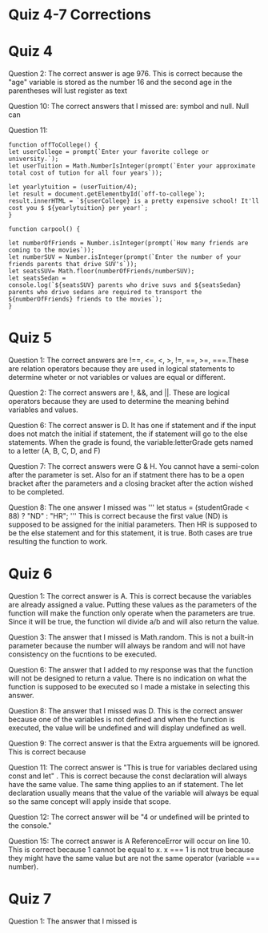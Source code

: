 # Quiz 4-7 Corrections
# Quiz 4
Question 2: The correct answer is age 976. This is correct because the "age" variable is stored as the number 16 and the second age in the parentheses will lust register as text

Question 10: The correct answers that I missed are: symbol and null. Null can

Question 11:  
```
function offToCollege() {
let userCollege = prompt(`Enter your favorite college or university.`);
let userTuition = Math.NumberIsInteger(prompt(`Enter your approximate total cost of tution for all four years`));

let yearlytuition = (userTuition/4);
let result = document.getElementbyId(`off-to-college`);
result.innerHTML = `${userCollege} is a pretty expensive school! It'll cost you $ ${yearlytuition} per year!`;
}

function carpool() {

let numberOfFriends = Number.isInteger(prompt(`How many friends are coming to the movies`));
let numberSUV = Number.isInteger(prompt(`Enter the number of your friends parents that drive SUV's`));
let seatsSUV= Math.floor(numberOfFriends/numberSUV);
let seatsSedan = 
console.log(`${seatsSUV} parents who drive suvs and ${seatsSedan} parents who drive sedans are required to transport the ${numberOfFriends} friends to the movies`);
}
```
# Quiz 5
Question 1: The correct answers are !==, <=, <, >, !=, ==, >=, ===.These are relation operators because they are used in logical statements to determine wheter or not variables or values are equal or different.

Question 2: The correct answers are !, &&, and ||. These are logical operators because they are used to determine the meaning behind variables and values.

Question 6: The correct answer is D. It has one if statement and if the input does not match the initial if statement, the if statement will go to the else statements. When the grade is found, the variable:letterGrade gets named to a letter (A, B, C, D, and F)

Question 7: The correct answers were G & H. You cannot have a semi-colon after the parameter is set. Also for an if statment there has to be a open bracket after the parameters and a closing bracket after the action wished to be completed.

Question 8: The one answer I missed was 
'''
let status = (studentGrade < 88) ? "ND" : "HR";
'''
This is correct because the first value (ND) is supposed to be assigned for the initial parameters. Then HR is supposed to be the else statement and for this statement, it is true. Both cases are true resulting the function to work.
# Quiz 6 
Question 1: The correct answer is A. This is correct because the variables are already assigned a value. Putting these values as the parameters of the function will make the function only operate when the parameters are true. Since it will be true, the function wil divide a/b and will also return the value.

Question 3: The answer that I missed is Math.random. This is not a built-in parameter because the number will always be random and will not have consistency on the fucntions to be executed.

Question 6: The answer that I added to my response was that the function will not be designed to return a value. There is no indication on what the function is supposed to be executed so I made a mistake in selecting this answer.

Question 8: The answer that I missed was D. This is the correct answer because one of the variables is not defined and when the function is executed, the value will be undefined and will display undefined as well.

Question 9: The correct answer is that the Extra arguements will be ignored. This is correct because 

Question 11: The correct answer is "This is true for variables declared using const and let" . This is correct because the const declaration will always have the same value. The same thing applies to an if statement. The let declaration usually means that the value of the variable will always be equal so the same concept will apply inside that scope.

Question 12: The correct answer will be "4 or undefined will be printed to the console."

Question 15: The correct answer is A ReferenceError will occur on line 10. This is correct because 1 cannot be equal to x. x === 1 is not true because they might have the same value but are not the same operator (variable === number). 
# Quiz 7
Question 1: The answer that I missed is

